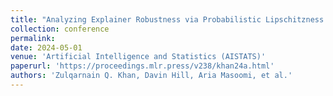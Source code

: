 ```yaml
---
title: "Analyzing Explainer Robustness via Probabilistic Lipschitzness of Prediction Functions"
collection: conference
permalink: 
date: 2024-05-01
venue: 'Artificial Intelligence and Statistics (AISTATS)'
paperurl: 'https://proceedings.mlr.press/v238/khan24a.html'
authors: 'Zulqarnain Q. Khan, Davin Hill, Aria Masoomi, et al.'
---
```


